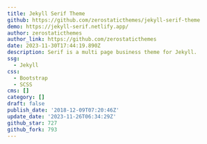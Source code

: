 ```yaml
---
title: Jekyll Serif Theme
github: https://github.com/zerostaticthemes/jekyll-serif-theme
demo: https://jekyll-serif.netlify.app/
author: zerostaticthemes
author_link: https://github.com/zerostaticthemes
date: 2023-11-30T17:44:19.890Z
description: Serif is a multi page business theme for Jekyll.
ssg:
  - Jekyll
css:
  - Bootstrap
  - SCSS
cms: []
category: []
draft: false
publish_date: '2018-12-09T07:20:46Z'
update_date: '2023-11-26T06:34:29Z'
github_star: 727
github_fork: 793
---
```

